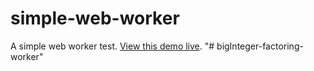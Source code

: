 # simple-web-worker

A simple web worker test. [View this demo live](http://mdn.github.io/simple-web-worker/).
"# bigInteger-factoring-worker" 
